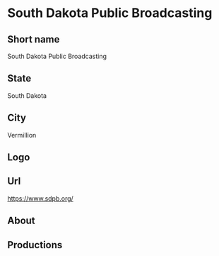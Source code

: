 # South Dakota Public Broadcasting

## Short name

South Dakota Public Broadcasting

## State

South Dakota

## City

Vermillion

## Logo

## Url

https://www.sdpb.org/

## About

## Productions
